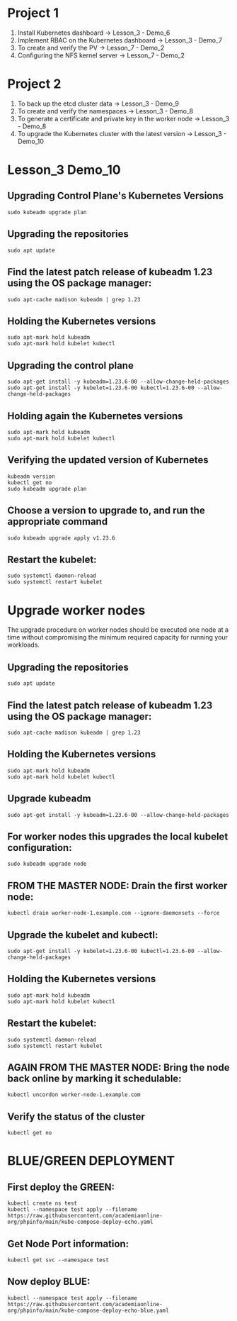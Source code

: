 # Project 1
1. Install Kubernetes dashboard -> Lesson_3 - Demo_6
2. Implement RBAC on the Kubernetes dashboard -> Lesson_3 - Demo_7
3. To create and verify the PV -> Lesson_7 - Demo_2
4. Configuring the NFS kernel server -> Lesson_7 - Demo_2

# Project 2
1. To back up the etcd cluster data -> Lesson_3 - Demo_9
2. To create and verify the namespaces -> Lesson_3 - Demo_8
3. To generate a certificate and private key in the worker node -> Lesson_3 - Demo_8
4. To upgrade the Kubernetes cluster with the latest version -> Lesson_3 - Demo_10

# Lesson_3 Demo_10
##  Upgrading Control Plane's Kubernetes Versions
```
sudo kubeadm upgrade plan
```
## Upgrading the repositories
```
sudo apt update
```
## Find the latest patch release of kubeadm 1.23 using the OS package manager:
```
sudo apt-cache madison kubeadm | grep 1.23
```
## Holding the Kubernetes versions
```
sudo apt-mark hold kubeadm
sudo apt-mark hold kubelet kubectl
```
## Upgrading the control plane
```
sudo apt-get install -y kubeadm=1.23.6-00 --allow-change-held-packages
sudo apt-get install -y kubelet=1.23.6-00 kubectl=1.23.6-00 --allow-change-held-packages
```
## Holding again the Kubernetes versions
```
sudo apt-mark hold kubeadm
sudo apt-mark hold kubelet kubectl
```
## Verifying the updated version of Kubernetes
```
kubeadm version
kubectl get no
sudo kubeadm upgrade plan
```
## Choose a version to upgrade to, and run the appropriate command
```
sudo kubeadm upgrade apply v1.23.6
```
## Restart the kubelet:
```
sudo systemctl daemon-reload
sudo systemctl restart kubelet
```
# Upgrade worker nodes
The upgrade procedure on worker nodes should be executed one node at a time without compromising the minimum required capacity for running your workloads.
## Upgrading the repositories
```
sudo apt update
```
## Find the latest patch release of kubeadm 1.23 using the OS package manager:
```
sudo apt-cache madison kubeadm | grep 1.23
```
## Holding the Kubernetes versions
```
sudo apt-mark hold kubeadm
sudo apt-mark hold kubelet kubectl
```
## Upgrade kubeadm
```
sudo apt-get install -y kubeadm=1.23.6-00 --allow-change-held-packages
```
## For worker nodes this upgrades the local kubelet configuration:
```
sudo kubeadm upgrade node
```
## FROM THE MASTER NODE: Drain the first worker node:
```
kubectl drain worker-node-1.example.com --ignore-daemonsets --force
```
## Upgrade the kubelet and kubectl:
```
sudo apt-get install -y kubelet=1.23.6-00 kubectl=1.23.6-00 --allow-change-held-packages
```
## Holding the Kubernetes versions
```
sudo apt-mark hold kubeadm
sudo apt-mark hold kubelet kubectl
```
## Restart the kubelet:
```
sudo systemctl daemon-reload
sudo systemctl restart kubelet
```
## AGAIN FROM THE MASTER NODE: Bring the node back online by marking it schedulable:
```
kubectl uncordon worker-node-1.example.com
```
## Verify the status of the cluster
```
kubectl get no
```
# BLUE/GREEN DEPLOYMENT
## First deploy the GREEN:
```
kubectl create ns test
kubectl --namespace test apply --filename https://raw.githubusercontent.com/academiaonline-org/phpinfo/main/kube-compose-deploy-echo.yaml
```
## Get Node Port information:
```
kubectl get svc --namespace test
```
## Now deploy BLUE:
```
kubectl --namespace test apply --filename https://raw.githubusercontent.com/academiaonline-org/phpinfo/main/kube-compose-deploy-echo-blue.yaml
```
